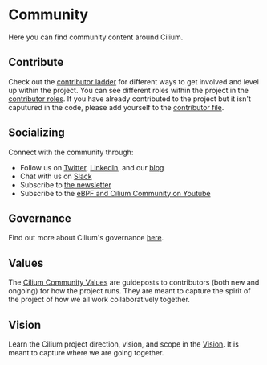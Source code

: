 # Community

Here you can find community content around Cilium.

## Contribute

Check out the [contributor ladder](CONTRIBUTOR-LADDER.md) for different ways to get involved and level up within the project. You can see different roles within the project in the [contributor roles](CONTRIBUTOR-ROLES.md). If you have already contributed to the project but it isn't caputured in the code, please add yourself to the [contributor file](CONTRIBUTORS.md).

## Socializing

Connect with the community through:

* Follow us on [Twitter](https://twitter.com/ciliumproject), [LinkedIn](https://www.linkedin.com/company/cilium/), and our [blog](https://cilium.io/blog/)
* Chat with us on [Slack](https://cilium.slack.com/join/shared_invite/zt-3bkub0a2q-8uggdJGa95QJOQogxkDnww#/shared-invite/email)
* Subscribe to [the newsletter](https://cilium.io/newsletter)
* Subscribe to the [eBPF and Cilium Community on Youtube](https://www.youtube.com/channel/UCJFUxkVQTBJh3LD1wYBWvuQ)

## Governance

Find out more about Cilium's governance [here](./GOVERNANCE.md).

## Values

The [Cilium Community Values](https://github.com/cilium/community/blob/main/VALUES.md) are guideposts to contributors (both new and ongoing) for how the project runs. They are meant to capture the spirit of the project of how we all work collaboratively together.

## Vision

Learn the Cilium project direction, vision, and scope in the [Vision](https://github.com/cilium/community/blob/main/VISION.md). It is meant to capture where we are going together.
